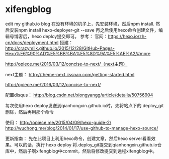 
# xifengblog
edit my github.io blog
在没有环境的机子上，先安装环境，然后npm install.
然后安装npm install hexo-deployer-git --save
再之后使用hexo命令创建文件，编辑号博客后，hexo deploy提交即可。
参考：
官网：https://hexo.io/zh-cn/docs/deployment.html
搭建：
http://crazymilk.github.io/2015/12/28/GitHub-Pages-Hexo%E6%90%AD%E5%BB%BA%E5%8D%9A%E5%AE%A2/#more

http://opiece.me/2016/03/12/concise-to-next/（next主题）

next主题：
http://theme-next.iissnan.com/getting-started.html

http://opiece.me/2016/03/12/concise-to-next/

配置disqus：
http://blog.csdn.net/xiongyangg/article/details/50756904

每次使用hexo deploy发送到qianhongxin.github.io时，先将站点下的.deploy_git删除，然后再用那个命令

使用：
http://opiece.me/2015/04/09/hexo-guide-2/
http://wuchong.me/blog/2014/01/17/use-github-to-manage-hexo-source/

更新指南：
先在此项目上利用hexo命令，创建文章，然后hexo server看看效果。可以的话，执行
hexo deploy 将.deploy_git提交到qianhongxin.github.io仓库中，然后子啊xifengblog中commit，然后将修改提交到远程xifengblog中。
